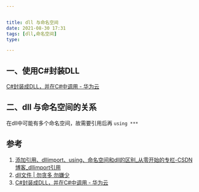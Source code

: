 ```yaml
---


title: dll 与命名空间
date: 2021-08-30 17:31
tags: [dll,命名空间]
type:

---
```



## 一、使用C#封装DLL

[C#封装成DLL，并在C#中调用 - 华为云](https://www.huaweicloud.com/articles/84f5c739de475d1dcbad602a636e60e4.html)


## 二、dll 与命名空间的关系

在dll中可能有多个命名空间，故需要引用后再
`using ***`


## 参考

1. [添加引用、dllimport、using、命名空间和dll的区别_从零开始的专栏-CSDN博客_dllimport引用](https://blog.csdn.net/qianshen88/article/details/18185165)
2. [dll文件 | 勿贪多 勿嫌少](https://qiebzps.gitee.io/2021/04/12/dll%E6%96%87%E4%BB%B6/)
3. [C#封装成DLL，并在C#中调用 - 华为云](https://www.huaweicloud.com/articles/84f5c739de475d1dcbad602a636e60e4.html)
